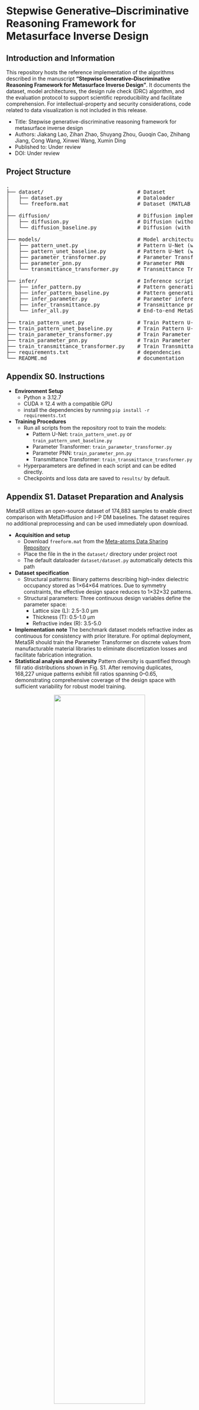 # Stepwise Generative–Discriminative Reasoning Framework for Metasurface Inverse Design

## Introduction and Information

This repository hosts the reference implementation of the algorithms described in the manuscript **“Stepwise Generative–Discriminative Reasoning Framework for Metasurface Inverse Design”**. It documents the dataset, model architectures, the design rule check (DRC) algorithm, and the evaluation protocol to support scientific reproducibility and facilitate comprehension. For intellectual-property and security considerations, code related to data visualization is not included in this release.
- Title: Stepwise generative-discriminative reasoning framework for metasurface inverse design
- Authors: Jiakang Lao, Zihan Zhao, Shuyang Zhou, Guoqin Cao, Zhihang Jiang, Cong Wang, Xinwei Wang, Xumin Ding
- Published to: Under review
- DOI: Under review

## Project Structure

<pre>
.
├── dataset/                              # Dataset
│   ├── dataset.py                        # Dataloader
│   └── freeform.mat                      # Dataset (MATLAB .mat)
│
├── diffusion/                            # Diffusion implementations
│   ├── diffusion.py                      # Diffusion (without parameters)
│   └── diffusion_baseline.py             # Diffusion (with parameters)
│
├── models/                               # Model architectures
│   ├── pattern_unet.py                   # Pattern U-Net (without parameters)
│   ├── pattern_unet_baseline.py          # Pattern U-Net (with parameters)
│   ├── parameter_transformer.py          # Parameter Transformer
│   ├── parameter_pnn.py                  # Parameter PNN
│   └── transmittance_transformer.py      # Transmittance Transformer
│
├── infer/                                # Inference scripts
│   ├── infer_pattern.py                  # Pattern generation (without parameters)
│   ├── infer_pattern_baseline.py         # Pattern generation (with parameters)
│   ├── infer_parameter.py                # Parameter inference
│   ├── infer_transmittance.py            # Transmittance prediction
│   └── infer_all.py                      # End-to-end MetaSR pipeline
│
├── train_pattern_unet.py                 # Train Pattern U-Net (without parameters)
├── train_pattern_unet_baseline.py        # Train Pattern U-Net (with parameters)
├── train_parameter_transformer.py        # Train Parameter Transformer
├── train_parameter_pnn.py                # Train Parameter PNN
├── train_transmittance_transformer.py    # Train Transmittance Transformer
├── requirements.txt                      # dependencies
└── README.md                             # documentation
</pre>


## Appendix S0. Instructions

- **Environment Setup**
  - Python ≥ 3.12.7
  - CUDA ≥ 12.4 with a compatible GPU
  - install the dependencies by running `pip install -r requirements.txt`
- **Training Procedures**
  - Run all scripts from the repository root to train the models:
    - Pattern U-Net: `train_pattern_unet.py` or `train_pattern_unet_baseline.py`
    - Parameter Transformer: `train_parameter_transformer.py`
    - Parameter PNN: `train_parameter_pnn.py`
    - Transmittance Transformer: `train_transmittance_transformer.py`
  - Hyperparameters are defined in each script and can be edited directly.
  - Checkpoints and loss data are saved to `results/` by default.

## Appendix S1. Dataset Preparation and Analysis

MetaSR utilizes an open-source dataset of 174,883 samples to enable direct comparison with MetaDiffusion and I-P DM baselines. The dataset requires no additional preprocessing and can be used immediately upon download.

- **Acquisition and setup**
  - Download `freeform.mat` from the [Meta-atoms Data Sharing Repository](https://github.com/SensongAn/Meta-atoms-data-sharing)
  - Place the file in the in the `dataset/` directory under project root
  - The default dataloader `dataset/dataset.py` automatically detects this path
- **Dataset specification**
  - Structural patterns: Binary patterns describing high-index dielectric occupancy stored as 1×64×64 matrices. Due to symmetry constraints, the effective design space reduces to 1×32×32 patterns.
  - Structural parameters: Three continuous design variables define the parameter space:
     - Lattice size (L): 2.5-3.0 μm
     - Thickness (T): 0.5-1.0 μm
     - Refractive index (R): 3.5-5.0
- **Implementation note**
  The benchmark dataset models refractive index as continuous for consistency with prior literature. For optimal deployment, MetaSR should train the Parameter Transformer on discrete values from manufacturable material libraries to eliminate discretization losses and facilitate fabrication integration.
- **Statistical analysis and diversity**
  Pattern diversity is quantified through fill ratio distributions shown in Fig. S1. After removing duplicates, 168,227 unique patterns exhibit fill ratios spanning 0–0.65, demonstrating comprehensive coverage of the design space with sufficient variability for robust model training.

<div align="center">
    <img src="README/Fig S1.png" width="70%" alt="" style="display: block; margin: 0 auto;">
</div>
<p align="center">
    <strong>Fig. S1.</strong> Distribution of pattern fill ratios of dataset.
</p>

## Appendix S2. Convergence Proof of Diffusion Models

We provide a concise SDE-based argument for DDPM convergence, matching the main-text notation and connecting the practical denoising loss to a theoretical KL bound.

- **Overview**
  - The discrete forward process is the Euler–Maruyama discretization of a variance-preserving SDE with schedule $\beta(t)$, which drives any initial distribution to an isotropic Gaussian.
  - The reverse process is the time-reversed SDE. When the score $\nabla_x \log p_t(x)$ is accurately approximated, sampling the reverse SDE recovers the data distribution.
  - A KL bound via Girsanov's theorem links generation error to the integrated score-matching error.

- **Forward SDE**  
  Let $w(t)$ be standard Brownian motion. The forward SDE is

  $$\mathrm{d}x = -\frac{1}{2}\beta(t)x\mathrm{d}t + \sqrt{\beta(t)}\mathrm{d}w(t). \tag{S1}$$

  The marginal $p_t(x)$ satisfies the Fokker–Planck equation

  $$\frac{\partial p_t}{\partial t} = \frac{\beta(t)}{2}\nabla \cdot (x p_t) + \frac{\beta(t)}{2}\Delta p_t. \tag{S2}$$

  Consequently,

  $$\lim_{t\to\infty} p_t(x) = \mathcal{N}(0, I), \tag{S3}$$

  establishing convergence of the forward process.

- **Reverse SDE and score connection**  
  By Anderson's time-reversal,

  $$\mathrm{d}x = \left[-\frac{1}{2}\beta(t)x - \beta(t)\nabla_x \log p_t(x)\right]\mathrm{d}t + \sqrt{\beta(t)}\mathrm{d}\bar{w}(t). \tag{S4}$$

  In the DDPM parameterization, the denoiser $\epsilon_\theta(x_t,t)$ induces a score estimate

  $$\nabla_x \log p_t(x) \approx s_\theta(x,t) \simeq -\frac{\epsilon_\theta(x_t,t)}{\sqrt{1-\bar{\alpha}_t}}, \tag{S5}$$

  where $\bar{\alpha}_t=\prod_{s\leq t}(1-\beta_s)$ is the discrete cumulative product.

- **Convergence bound**  
  Comparing the exact reverse SDE with score $\nabla_x \log p_t(x)$ and the approximate one with $s_\theta(x,t)$, Girsanov's theorem yields

  $$D_{\mathrm{KL}}(p_0 \parallel p_\theta) \leq C \int_0^T \mathbb{E}_{p_t}\left[ \left\|\nabla_x \log p_t(x) - s_\theta(x,t)\right\|^2 \right]\mathrm{d}t, \tag{S6}$$

  where $C$ depends on the noise schedule. Hence, as the integrated score error vanishes, the KL divergence goes to zero and $p_\theta \to p_0$.

- **Implication for the DDPM loss**  
  The standard objective

  $$\mathcal{L}_{\mathrm{DDPM}} = \mathbb{E}_{t,x_0,\epsilon,c}\left[ \left\|\epsilon_t - \epsilon_\theta(x_t,t,c)\right\|^2 \right] \tag{S7}$$

  With sufficient capacity and convergence, often aided by conditioning $c$, $s_\theta(x,t)$ approaches the true score and sampling the reverse SDE recovers the data distribution with quantifiable error.

## Appendix S3. Pattern U-Net Variants: Architecture and Training Results

The Pattern Generation Module employs a specialized Pattern U-Net architecture optimized through variant comparison. All variants follow U-shaped encoder–decoder designs conditioned on transmittance and timestep, processing 1×32×32 pattern noise through multi-resolution stages. Architecture specifications are detailed in Fig. S2 and Table S1.

<div align="center">
    <img src="README/Fig S2.svg" width="70%" alt="" style="display: block; margin: 0 auto;">
</div>
<p align="center">
    <strong>Fig. S2.</strong> Architecture of Pattern U-Net variants.
</p>

**Table S1.** Pattern U-Net variants: architecture specifications.
| Stage         | Operation           | Input dims       | Output dims      |
| :------------ | :------------------ | :--------------- | :--------------- |
| Input         | –                   | [B, 1, 32, 32]   | [B, 1, 32, 32]   |
| Encoder1      | Convolutional Block | [B, 1, 32, 32]   | [B, 64, 32, 32]  |
| DownSampling1 | MaxPool2d           | [B, 64, 32, 32]  | [B, 64, 16, 16]  |
| Encoder2      | Convolutional Block | [B, 64, 16, 16]  | [B, 128, 16, 16] |
| DownSampling2 | MaxPool2d           | [B, 128, 16, 16] | [B, 128, 8, 8]   |
| Encoder3      | Convolutional Block | [B, 128, 8, 8]   | [B, 256, 8, 8]   |
| DownSampling3 | MaxPool2d           | [B, 256, 8, 8]   | [B, 256, 4, 4]   |
| Encoder4      | Convolutional Block | [B, 256, 4, 4]   | [B, 512, 4, 4]   |
| DownSampling4 | MaxPool2d           | [B, 512, 4, 4]   | [B, 512, 2, 2]   |
| Middle        | Convolutional Block | [B, 512, 2, 2]   | [B, 1024, 2, 2]  |
| UpSampling4   | Upsample            | [B, 1024, 2, 2]  | [B, 1024, 4, 4]  |
| Decoder4      | Convolutional Block | [B, 1536, 4, 4]  | [B, 512, 4, 4]   |
| UpSampling3   | Upsample            | [B, 512, 4, 4]   | [B, 512, 8, 8]   |
| Decoder3      | Convolutional Block | [B, 768, 8, 8]   | [B, 256, 8, 8]   |
| UpSampling2   | Upsample            | [B, 256, 8, 8]   | [B, 256, 16, 16] |
| Decoder2      | Convolutional Block | [B, 384, 16, 16] | [B, 128, 16, 16] |
| UpSampling1   | Upsample            | [B, 128, 16, 16] | [B, 128, 32, 32] |
| Decoder1      | Convolutional Block | [B, 192, 32, 32] | [B, 64, 32, 32]  |
| Output        | Convolutional Layer | [B, 64, 32, 32]  | [B, 1, 32, 32]   |

Four variants are evaluated after 200 training epochs, with performance metrics summarized in Table S2. Results include model parameters, training and validation losses, and inference speed under batch size 256.

**Table S2.** Pattern U-Net variants: performance comparison
| Item                         | Model 1 | Model 2 | Model 3 | Model 4 |
|:-----------------------------|:--------|:--------|:--------|:--------|
| Parameter input              | Yes     | No      | Yes     | No      |
| Cross-attention              | No      | No      | Yes     | Yes     |
| Model parameters             | 34,920,385 | 34,911,553 | 49,295,329 | 49,268,417 |
| Training loss                | 0.005341 | 0.005779 | 0.004782 | 0.005194 |
| Validation loss              | 0.013420 | 0.017110 | 0.005041 | 0.005335 |
| Inference speed (s/sample)   | 0.4265  | 0.4262  | 0.1397  | 0.1373  |

Cross-attention integration delivers superior performance with minimal overfitting, as evidenced by closely matched training and validation losses. Despite a 41% parameter increase, cross-attention variants achieve 3.05× faster inference, demonstrating enhanced efficiency and effectiveness in the Pattern U-Net architecture.

## Appendix S4. Design Rule Check (DRC) Algorithm

MetaSR incorporates a DRC procedure to ensure pattern manufacturability through connected-component analysis using `scipy.ndimage.label` with 8-connected neighborhoods.

- **Fabrication Constraints**
  DRC parameters align with Nanoscribe Photonic Professional GT capabilities:
  - Lateral resolution: 400 nm minimum
  - Vertical resolution: 20 nm minimum
  - structure height: 50 μm maximum
  - feature spacing: 200 nm minimum
- **Parameter Mapping**
  For 64×64-pixel unit cells with lattice constants of 2.5–3.0 μm, the pixel-to-physical ratio spans 39–47 nm per pixel, ensuring feature constraints exceed fabrication limits with safety margins.
- **DRC Implementation**
  Two primary constraints filter invalid designs before parameter inference:
  - Maximum 8 connected components per unit cell
  - Minimum feature size of 10 pixels
- **Implementation Benefits**
  The DRC suppresses isolated-pixel artifacts, promotes manufacturability, and reduces computational overhead by pre-screening designs. This approach effectively bridges computational design with micro/nanofabrication constraints within the stepwise reasoning framework.

## Appendix S5. Parameter Transformer: Architecture and Training Results

The Parameter Inference Module employs a specialized Parameter Transformer based on Transformer-Encoder architecture to map pattern-transmittance pairs to structural parameters. See Fig. S3 for the architectural overview.

<div align="center">
    <img src="README/Fig S3.svg" width="70%" alt="" style="display: block; margin: 0 auto;">
</div>
<p align="center">
    <strong>Fig. S3.</strong> Parameter Transformer’s architecture.
</p>

- **Architecture**
  - Embedding Layer: Processes 1×32×32 patterns and 2×301 transmittance spectra through separate linear projections to 1024 dimensions, concatenates to 2048 dimensions, then maps to unified 1024-dimensional tokens
  - Transformer Encoder: Processes 1024-dimensional tokens through 8-layer Transformer with 16-head attention, capturing long-range dependencies and contextual relationships within the pattern-transmittance data
  - Feedforward Network: Maps encoded features to 1×3 output vector containing inferred structural parameters L, T, and R

<div align="center">
    <img src="README/Fig S4.svg" width="60%" alt="" style="display: block; margin: 0 auto;">
</div>
<p align="center">
    <strong>Fig. S4.</strong> Training and validation loss curves of the Parameter Transformer
</p>

- **Training Results**
  After 200 epochs, the model achieved robust parameter inference with minimal overfitting, as shown in Fig. S4.
- **Loss Metrics and Reproducibility**
  - Seed 42: Training loss 0.0007855, validation loss 0.003264
  - Seed 3407: Training loss 0.0007670, validation loss 0.002662
  - To ensure reproducibility and avoid selection bias, all main-text results use seed 42, while noting marginally superior performance with seed 3407. This demonstrates architectural robustness across random initializations

## Appendix S6. Parameter PNN: Architecture and Training Results

To benchmark the Parameter Transformer, we adapt the PNN as a baseline for parameter inference. See Fig. S5 for the architectural overview.

<div align="center">
    <img src="README/Fig S5.svg" width="70%" alt="" style="display: block; margin: 0 auto;">
</div>
<p align="center">
    <strong>Fig. S5.</strong> Parameter PNN’s architecture.
</p>

- **Architecture**
  - Image Processing Network: Processes 1×32×32 patterns through three convolutional blocks with progressive downsampling to 64×4×4 features
  - Transmittance Processing Network: Transforms 2×301 transmittance spectra via MLP and transposed convolution to matching 64×4×4 features
  - Parameter Prediction Network: Processes fused 128×4×4 features through CNN layers reminiscent of AlexNet, followed by fully connected layers with dropout to produce 1×3 parameter output

<div align="center">
    <img src="README/Fig S6.svg" width="60%" alt="" style="display: block; margin: 0 auto;">
</div>
<p align="center">
    <strong>Fig. S6.</strong> Training and validation loss curves of the Parameter PNN
</p>

- **Training Results**
  After 200 epochs, the Parameter PNN shows significant overfitting with substantial training-validation loss gap, as shown in Fig. S6.
- **Performance Comparison**
  - Parameter PNN: Training loss 0.002294, validation loss 0.01651
  - Parameter Transformer: Training loss 0.0007855, validation loss 0.003264
  - The ~5-fold validation loss increase demonstrates severe overfitting tendencies and training instability, leading to unacceptable MetaSR performance degradation as detailed in subsequent analyses

## Appendix S7. Transmittance Transformer: Architecture and Training Results

Following the Parameter Transformer's success, we apply Transformer-Encoder architecture to the Transmittance Prediction Module, termed Transmittance Transformer. See Fig. S7 for the architectural overview.

<div align="center">
    <img src="README/Fig S7.svg" width="70%" alt="" style="display: block; margin: 0 auto;">
</div>
<p align="center">
    <strong>Fig. S7.</strong> Transmittance Transformer’s architecture.
</p>

- **Architecture**
  - Embedding Layer:Processes 1×32×32 patterns and 1×3 parameters through separate linear projections to 1024 dimensions, concatenates to 2048 dimensions, then maps to unified 4096-dimensional tokens
  - Transformer Encoder: 8-layer encoder with 16-head attention, identical to Parameter Transformer configuration
  - Feedforward Networks: Separate branches mapping encoded features to real and imaginary transmittance components, producing two 1×301 output vectors

<div align="center">
    <img src="README/Fig S8.svg" width="60%" alt="" style="display: block; margin: 0 auto;">
</div>
<p align="center">
    <strong>Fig. S8.</strong> Training and validation loss curves of the Transmittance Transformer
</p>

- **Training Results**
  After 200 epochs, the model achieved excellent convergence with minimal overfitting for both transmittance components, as shown in Fig. S8.
- **Loss Metrics and Reproducibility**
  - Seed 42: Training loss 0.001346 (real), 0.001350 (imaginary), validation loss 0.001321 (real), 0.001318 (imaginary)
  - Seed 3407: Training loss 0.0008290 (real), 0.0008285 (imaginary), validation loss 0.001114 (real), 0.001118 (imaginary)
  - Consistent with Parameter Transformer methodology, all main-text results use seed 42 for reproducibility, while noting improved performance with seed 3407

## Appendix S8. MetaSR’s Performance Validation

To enable comprehensive comparison with MetaDiffusion and I-P DM, we adapted MetaSR for 26-point spectral sampling while maintaining architectural integrity. Here we detail the implementation modifications required for this configuration.

- **Implementation Adaptations**
  - Dataset Preparation: Downsample 301-point transmittance to 26 points using Python indexing
  - Pattern U-Net: Reduce transmittance input dimension (2×301→2×26); optimize training with learning rate 4e-5, weight decay 4e-7, StepLR gamma 0.80
  - Parameter Transformer: Reduce transmittance input dimension (2×301→2×26); optimize with learning rate 2e-5, weight decay 2e-7, unchanged StepLR schedule
  - Transmittance Transformer: Reduce output dimension (301→26 points), embedding dimension (4096→1024); optimize with learning rate 4e-5, weight decay 2e-7, StepLR step size 8, gamma 0.85

- **Training Results**

**Table S3.** Training and validation losses for the three models.
| Model | Training Loss | Validation Loss |
| :---- | :------------ | :-------------- |
| Pattern U-Net | 0.005398 | 0.005241 |
| Parameter Transformer | 0.0006291 | 0.003960 |
| Transmittance Transformer (real) | 0.0007384 | 0.001229 |
| Transmittance Transformer (imag) | 0.0007351 | 0.001221 |

Comparing 301-point and 26-point configurations reveals model-dependent adaptation patterns: Pattern U-Net shows minimal change with slight validation improvement (0.005335→0.005241), Transmittance Transformer demonstrates consistent improvements across both components, while Parameter Transformer exhibits degraded generalization (validation loss 0.003264→0.003960), indicating sensitivity to reduced spectral resolution.

- **Performance Comparison**

<div align="center">
    <img src="README/Fig S9.svg" width="70%" alt="" style="display: block; margin: 0 auto;">
</div>
<p align="center">
    <strong>Fig. S9.</strong> Comprehensive performance evaluation of the MetaSR metasurface inverse design framework with 26 data points. (a) Distribution of MAE: kernel density estimation (KDE) curves and histograms for both best and average results, with vertical markers indicating mean values and 95th percentiles. (b) Distribution of MSE: parallel analysis with a consistent visualization scheme.
</p>

Fig. S9 reveals that MetaSR achieves marginally superior average performance at 26 points (MAE 0.02818, MSE 0.006788) compared to 301 points (MAE 0.02846, MSE 0.006970), while best-case and 95th-percentile metrics show slight degradation. This indicates that reduced input dimensionality enhances average robustness but constrains peak performance, primarily attributable to Parameter Transformer's diminished accuracy with reduced-dimensional transmittance inputs.

- **Additional Considerations**
  - Initialization Sensitivity: Changing the random seed from 42 to 3407 in 301-point configuration yields ~5% performance improvement, suggesting potential for enhanced robustness through optimized initialization strategies.
  - Inference Speed: Pattern U-Net without cross-attention matches MetaDiffusion's parameter count and baseline inference time (0.4265s vs 0.43s per sample). With attention optimizations, MetaSR achieves ~3× speedup over baseline, enabling batch processing of 1024 samples while maintaining substantial speed advantage over MetaDiffusion through high-throughput parallel processing via the Law of Large Numbers.

## Appendix S9. MetaSR’s Error Propagation Analysis

To understand how errors propagate through MetaSR's multi-stage pipeline, we systematically analyze the performance sensitivity of the Pattern Generation Module (PGM) and Parameter Inference Module (PIM) under controlled perturbations.

<div align="center">
    <img src="README/Fig S10.svg" width="70%" alt="" style="display: block; margin: 0 auto;">
</div>
<p align="center">
    <strong>Fig. S10.</strong> Comparison of original MetaSR pipeline and error propagation experimental pipeline.
</p>

- **Experimental Setup**
We implement controlled degradation through two mechanisms: (1) pattern corruption via random pixel flipping at preset ratios (0-5%) to simulate varying PGM quality, and (2) PIM degradation through additive Gaussian noise injection into Parameter Transformer outputs, scaled by model loss magnitude (0-5.0×). All other components remain unchanged to isolate individual effects.

**Table S4.** Average MAE under systematic error propagation conditions.
| Pattern (%) | 0.0×   | 0.5×    | 1.0×    | 2.0×    | 5.0×    |
|-------------|--------|---------|---------|---------|---------|
| 0.0         | 0.007012 | 0.02954 | 0.03945 | 0.05165 | 0.07227 |
| 0.5         | 0.009606 | 0.03020 | 0.03991 | 0.05232 | 0.07340 |
| 1.0         | 0.01061  | 0.03078 | 0.03970 | 0.05252 | 0.07351 |
| 2.0         | 0.01275  | 0.03114 | 0.04044 | 0.05229 | 0.07344 |
| 5.0         | 0.01989  | 0.03448 | 0.04290 | 0.05460 | 0.07498 |

- **Key Findings**
  - Pattern corruption shows moderate impact: 5% pixel corruption increases MAE by ~2.8× (0.007012→0.01989) under noise-free conditions
  - Parameter inference dominates error propagation: Increasing parameter noise from 0.0× to 5.0× degrades average MAE by ~10.3× (0.007012→0.07227)
  - Error accumulation follows additive patterns rather than multiplicative scaling, indicating bounded error magnification and inherent robustness
  - To maintain practical MAE ≤ 0.03 while achieving diverse pattern generation, PIM accuracy must exceed current Parameter Transformer baseline through enhanced priors and inference constraints
  These findings suggest that while MetaSR demonstrates reasonable robustness to pattern imperfections, parameter inference accuracy remains the critical bottleneck for maintaining high-fidelity inverse design performance.

## License

MIT License

Copyright (c) 2025 Jiakang Lao, Zihan Zhao, and Shuyang Zhou

Advanced Microscopy and Instrumentation Research Center, School of Instrumentation Science and Engineering, Harbin Institute of Technology

Permission is hereby granted, free of charge, to any person obtaining a copy of this software and associated documentation files (the "Software"), to deal in the Software without restriction, including without limitation the rights to use, copy, modify, merge, publish, distribute, sublicense, and/or sell copies of the Software, and to permit persons to whom the Software is furnished to do so, subject to the following conditions:

The above copyright notice and this permission notice shall be included in all copies or substantial portions of the Software.

THE SOFTWARE IS PROVIDED "AS IS", WITHOUT WARRANTY OF ANY KIND, EXPRESS OR IMPLIED, INCLUDING BUT NOT LIMITED TO THE WARRANTIES OF MERCHANTABILITY, FITNESS FOR A PARTICULAR PURPOSE AND NONINFRINGEMENT. IN NO EVENT SHALL THE AUTHORS OR COPYRIGHT HOLDERS BE LIABLE FOR ANY CLAIM, DAMAGES OR OTHER LIABILITY, WHETHER IN AN ACTION OF CONTRACT, TORT OR OTHERWISE, ARISING FROM, OUT OF OR IN CONNECTION WITH THE SOFTWARE OR THE USE OR OTHER DEALINGS IN THE SOFTWARE.